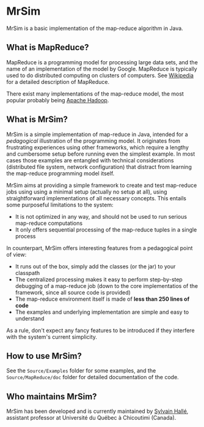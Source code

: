 MrSim
=====

MrSim is a basic implementation of the map-reduce algorithm in Java.

## What is MapReduce?

MapReduce is a programming model for processing large data sets, and the
name of an implementation of the model by Google. MapReduce is typically
used to do distributed computing on clusters of computers. See
[Wikipedia](http://en.wikipedia.org/wiki/MapReduce) for a detailed
description of MapReduce.

There exist many implementations of the map-reduce model, the most
popular probably being [Apache Hadoop](http://hadoop.apache.org/).

## What is MrSim?

MrSim is a simple implementation of map-reduce in Java, intended for a
*pedagogical* illustration of the programming model. It originates from
frustrating experiences using other frameworks, which require a lengthy and
cumbersome setup before running even the simplest example. In most cases
those examples are entangled with technical considerations (distributed file
system, network configuration) that distract from learning the map-reduce
programming model itself.

MrSim aims at providing a simple framework to create and test map-reduce
jobs using using a minimal setup (actually no setup at all), using
straightforward implementations of all necessary concepts. This entails some
purposeful limitations to the system:

- It is not optimized in any way, and should not be used to run serious
  map-reduce computations
- It only offers sequential processing of the map-reduce tuples in a single
  process

In counterpart, MrSim offers interesting features from a pedagogical point
of view:

- It runs out of the box, simply add the classes (or the jar) to your
  classpath
- The centralized processing makes it easy to perform step-by-step debugging
  of a map-reduce job (down to the core implementatios of the framework,
  since all source code is provided)
- The map-reduce environment itself is made of **less than 250 lines of
  code**
- The examples and underlying implementation are simple and easy to
  understand

As a rule, don't expect any fancy features to be introduced if they
interfere with the system's current simplicity.

## How to use MrSim?

See the `Source/Examples` folder for some examples, and the
`Source/MapReduce/doc` folder for detailed documentation of the code.

## Who maintains MrSim?

MrSim has been developed and is currently maintained by
[Sylvain Hallé](http://www.leduotang.com/sylvain), assistant professor at
Université du Québec à Chicoutimi (Canada).
